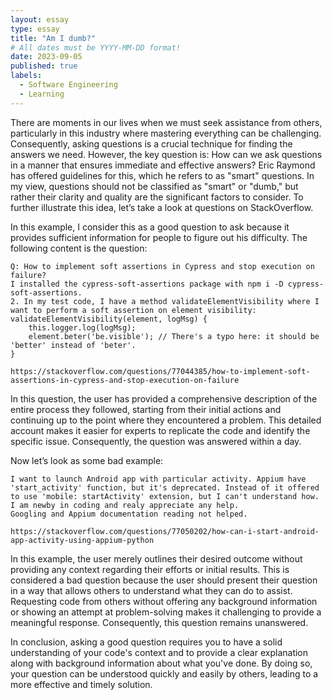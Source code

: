 ```yaml
---
layout: essay
type: essay
title: "Am I dumb?"
# All dates must be YYYY-MM-DD format!
date: 2023-09-05
published: true
labels:
  - Software Engineering
  - Learning
---
```

There are moments in our lives when we must seek assistance from others, particularly in this industry where mastering everything can be challenging. Consequently, asking questions is a crucial technique for finding the answers we need. However, the key question is: How can we ask questions in a manner that ensures immediate and effective answers? Eric Raymond has offered guidelines for this, which he refers to as "smart" questions. In my view, questions should not be classified as "smart" or "dumb," but rather their clarity and quality are the significant factors to consider. To further illustrate this idea, let’s take a look at questions on StackOverflow.
	

In this example, I consider this as a good question to ask because it provides sufficient information for people to figure out his difficulty. The following content is the question: 
```
Q: How to implement soft assertions in Cypress and stop execution on failure?
I installed the cypress-soft-assertions package with npm i -D cypress-soft-assertions.
2. In my test code, I have a method validateElementVisibility where I want to perform a soft assertion on element visibility:
validateElementVisibility(element, logMsg) {
    this.logger.log(logMsg);
    element.beter('be.visible'); // There's a typo here: it should be 'better' instead of 'beter'.
}

https://stackoverflow.com/questions/77044385/how-to-implement-soft-assertions-in-cypress-and-stop-execution-on-failure
```
In this question, the user has provided a comprehensive description of the entire process they followed, starting from their initial actions and continuing up to the point where they encountered a problem. This detailed account makes it easier for experts to replicate the code and identify the specific issue. Consequently, the question was answered within a day.
	
	

Now let’s look as some bad example:

```
I want to launch Android app with particular activity. Appium have 'start_activity' function, but it's deprecated. Instead of it offered to use 'mobile: startActivity' extension, but I can't understand how. I am newby in coding and realy appreciate any help.
Googling and Appium documentation reading not helped.

https://stackoverflow.com/questions/77050202/how-can-i-start-android-app-activity-using-appium-python
```

In this example, the user merely outlines their desired outcome without providing any context regarding their efforts or initial results. This is considered a bad question because the user should  present their question in a way that allows others to understand what they can do to assist. Requesting code from others without offering any background information or showing an attempt at problem-solving makes it challenging to provide a meaningful response. Consequently, this question remains unanswered.

In conclusion, asking a good question requires you to have a solid understanding of your code's context and to provide a clear explanation along with background information about what you've done. By doing so, your question can be understood quickly and easily by others, leading to a more effective and timely solution.
 
